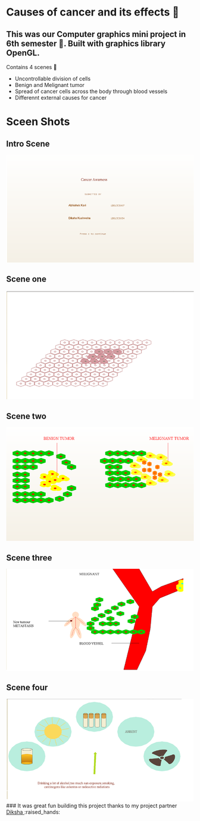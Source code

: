 # **Causes of cancer and its effects** :syringe:

## This was our Computer graphics mini project in 6th semester :school_satchel:. Built with graphics library OpenGL. 
 
 Contains 4 scenes :movie_camera:
 

  - Uncontrollable division of cells
  - Benign and Melignant tumor
  - Spread of cancer cells across the body through blood vessels
  - Differennt external causes for cancer



# **Sceen Shots**

## Intro Scene
 
 <img src="https://github.com/abhishekori/OpenGL/blob/master/Screenshot_4.png">
 
 ## Scene one
 <img src="https://github.com/abhishekori/OpenGL/blob/master/Screenshot_5.png">
 
 ## Scene two
 <img src="https://github.com/abhishekori/OpenGL/blob/master/Screenshot_6.png" >
 
 ## Scene three
 <img src="https://github.com/abhishekori/OpenGL/blob/master/Screenshot_7.png">
 
 ## Scene four
 <img src="https://github.com/abhishekori/OpenGL/blob/master/Screenshot_8.png" >
 ### It was great fun building this project thanks to my project partner <a href="https://github.com/Diksha94"> Diksha </a> :raised_hands:
